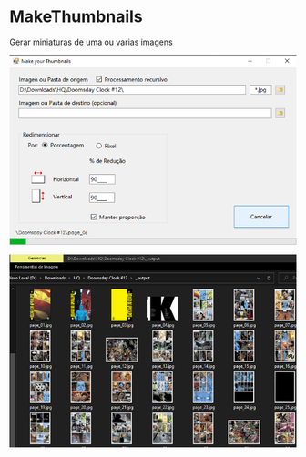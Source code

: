 # MakeThumbnails
Gerar miniaturas de uma ou varias imagens

![Capa](/_prints/capa.png?raw=true "Capa")

![Output](_prints/output.png?raw=true "Outputs")
